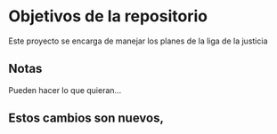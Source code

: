 # Objetivos de la repositorio

Este proyecto se encarga de manejar los planes de la liga de la justicia


## Notas
Pueden hacer lo que quieran...
## Estos cambios son nuevos,
